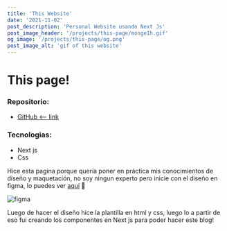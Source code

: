 ```yaml
---
title: 'This Website'
date: '2021-11-02'
post_description: 'Personal Website usando Next Js'
post_image_header: '/projects/this-page/monge1h.gif'
og_image: '/projects/this-page/og.png'
post_image_alt: 'gif of this website'
---
```

# This page!
### Repositorio:

- [GitHub <-- link](https://github.com/Monge1h/monge1h.com)

### Tecnologias:

- Next js
- Css

Hice esta pagina porque quería poner en práctica mis conocimientos de diseño y maquetación, no soy ningun experto pero inicie con el diseño en figma, lo puedes ver [aquí](https://www.figma.com/file/bIykHp4bm9rKsOhhONHjGy/paginaweb?node-id=0%3A1) 👀

![figma](/projects/this-page/figma.png)

Luego de hacer el diseño hice la plantilla en html y css, luego lo a partir de eso fui creando los componentes en Next js para poder hacer este blog!